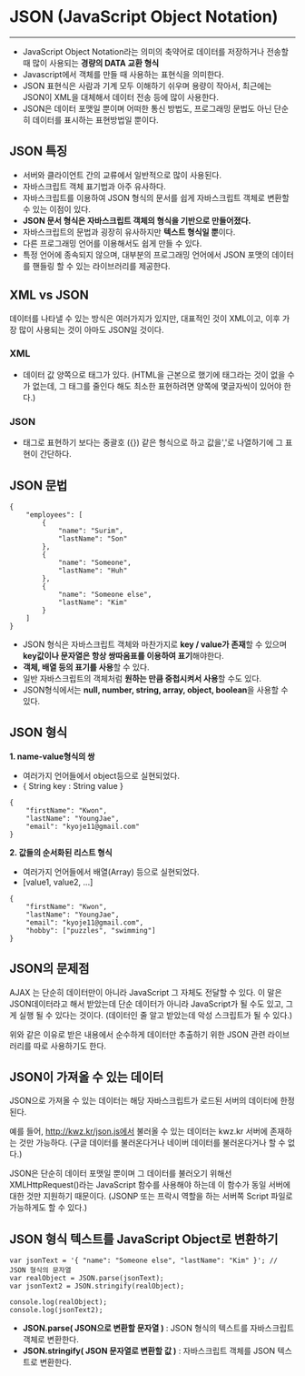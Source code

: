 # JSON (JavaScript Object Notation)

---

- JavaScript Object Notation라는 의미의 축약어로 데이터를 저장하거나 전송할 때 많이 사용되는 **경량의 DATA 교환 형식**
- Javascript에서 객체를 만들 때 사용하는 표현식을 의미한다.
- JSON 표현식은 사람과 기계 모두 이해하기 쉬우며 용량이 작아서, 최근에는 JSON이 XML을 대체해서 데이터 전송 등에 많이 사용한다.
- JSON은 데이터 포맷일 뿐이며 어떠한 통신 방법도, 프로그래밍 문법도 아닌 단순히 데이터를 표시하는 표현방법일 뿐이다.

## JSON 특징

- 서버와 클라이언트 간의 교류에서 일반적으로 많이 사용된다.
- 자바스크립트 객체 표기법과 아주 유사하다.
- 자바스크립트를 이용하여 JSON 형식의 문서를 쉽게 자바스크립트 객체로 변환할 수 있는 이점이 있다.
- **JSON 문서 형식은 자바스크립트 객체의 형식을 기반으로 만들어졌다.**
- 자바스크립트의 문법과 굉장히 유사하지만 **텍스트 형식일 뿐**이다.
- 다른 프로그래밍 언어를 이용해서도 쉽게 만들 수 있다.
- 특정 언어에 종속되지 않으며, 대부분의 프로그래밍 언어에서 JSON 포맷의 데이터를 핸들링 할 수 있는 라이브러리를 제공한다.

## XML vs JSON

데이터를 나타낼 수 있는 방식은 여러가지가 있지만, 대표적인 것이 XML이고, 이후 가장 많이 사용되는 것이 아마도 JSON일 것이다.

### XML

- 데이터 값 양쪽으로 태그가 있다.
  (HTML을 근본으로 했기에 태그라는 것이 없을 수가 없는데, 그 태그를 줄인다 해도 최소한 표현하려면 양쪽에 몇글자씩이 있어야 한다.)

### JSON

- 태그로 표현하기 보다는 중괄호 ({}) 같은 형식으로 하고 값을','로 나열하기에 그 표현이 간단하다.

## JSON 문법

```
{
    "employees": [
        {
            "name": "Surim",
            "lastName": "Son"
        },
        {
            "name": "Someone",
            "lastName": "Huh"
        },
        {
            "name": "Someone else",
            "lastName": "Kim"
        }
    ]
}
```

- JSON 형식은 자바스크립트 객체와 마찬가지로 **key / value가 존재**할 수 있으며 **key값이나 문자열은 항상 쌍따옴표를 이용하여 표기**해야한다.
- **객체, 배열 등의 표기를 사용**할 수 있다.
- 일반 자바스크립트의 객체처럼 **원하는 만큼 중첩시켜서 사용**할 수도 있다.
- JSON형식에서는 **null, number, string, array, object, boolean**을 사용할 수 있다.

## JSON 형식

**1. name-value형식의 쌍**

- 여러가지 언어들에서 object등으로 실현되었다.
- { String key : String value }

```
{
    "firstName": "Kwon",
    "lastName": "YoungJae",
    "email": "kyoje11@gmail.com"
}
```

**2. 값들의 순서화된 리스트 형식**

- 여러가지 언어들에서 배열(Array) 등으로 실현되었다.
- [value1, value2, ...]

```
{
    "firstName": "Kwon",
    "lastName": "YoungJae",
    "email": "kyoje11@gmail.com",
    "hobby": ["puzzles", "swimming"]
}
```

## JSON의 문제점

AJAX 는 단순히 데이터만이 아니라 JavaScript 그 자체도 전달할 수 있다. 이 말은 JSON데이터라고 해서 받았는데 단순 데이터가 아니라 JavaScript가 될 수도 있고, 그게 실행 될 수 있다는 것이다. (데이터인 줄 알고 받았는데 악성 스크립트가 될 수 있다.)

위와 같은 이유로 받은 내용에서 순수하게 데이터만 추출하기 위한 JSON 관련 라이브러리를 따로 사용하기도 한다.

## JSON이 가져올 수 있는 데이터

JSON으로 가져올 수 있는 데이터는 해당 자바스크립트가 로드된 서버의 데이터에 한정된다.

예를 들어, http://kwz.kr/json.js에서 불러올 수 있는 데이터는 kwz.kr 서버에 존재하는 것만 가능하다. (구글 데이터를 불러온다거나 네이버 데이터를 불러온다거나 할 수 없다.)

JSON은 단순히 데이터 포맷일 뿐이며 그 데이터를 불러오기 위해선 XMLHttpRequest()라는 JavaScript 함수를 사용해야 하는데 이 함수가 동일 서버에 대한 것만 지원하기 때문이다. (JSONP 또는 프락시 역할을 하는 서버쪽 Script 파일로 가능하게도 할 수 있다.)

## JSON 형식 텍스트를 JavaScript Object로 변환하기

```
var jsonText = '{ "name": "Someone else", "lastName": "Kim" }'; // JSON 형식의 문자열
var realObject = JSON.parse(jsonText);
var jsonText2 = JSON.stringify(realObject);

console.log(realObject);
console.log(jsonText2);
```

- **JSON.parse( JSON으로 변환할 문자열 )** : JSON 형식의 텍스트를 자바스크립트 객체로 변환한다.
- **JSON.stringify( JSON 문자열로 변환할 값 )** : 자바스크립트 객체를 JSON 텍스트로 변환한다.
